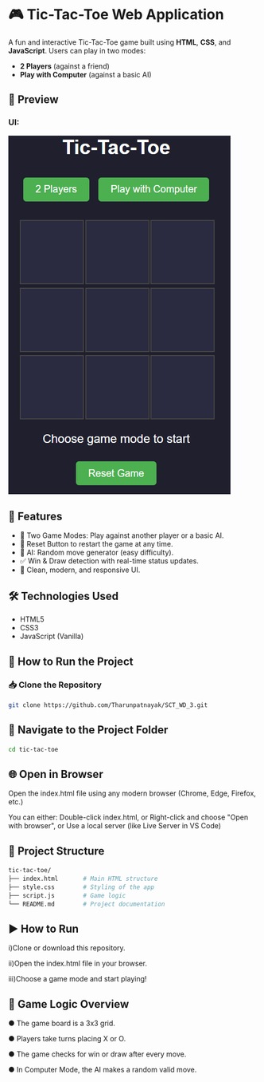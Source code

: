 # 🎮 Tic-Tac-Toe Web Application

A fun and interactive Tic-Tac-Toe game built using **HTML**, **CSS**, and **JavaScript**. Users can play in two modes:
- **2 Players** (against a friend)
- **Play with Computer** (against a basic AI)

## 📸 Preview

### UI:
![App Screenshot](./image.png)


## 🚀 Features

- 🔘 Two Game Modes: Play against another player or a basic AI.
- 🔄 Reset Button to restart the game at any time.
- 🧠 AI: Random move generator (easy difficulty).
- ✅ Win & Draw detection with real-time status updates.
- 🎨 Clean, modern, and responsive UI.


## 🛠️ Technologies Used

- HTML5
- CSS3
- JavaScript (Vanilla)

## 🚀 How to Run the Project

### 📥 Clone the Repository

```bash
git clone https://github.com/Tharunpatnayak/SCT_WD_3.git
```

## 📂 Navigate to the Project Folder

```bash
cd tic-tac-toe
```

## 🌐 Open in Browser
Open the index.html file using any modern browser (Chrome, Edge, Firefox, etc.)

You can either:
Double-click index.html, or
Right-click and choose "Open with browser", or
Use a local server (like Live Server in VS Code)


## 📂 Project Structure

```bash
tic-tac-toe/
├── index.html       # Main HTML structure
├── style.css        # Styling of the app
├── script.js        # Game logic
└── README.md        # Project documentation
```

## ▶️ How to Run

i)Clone or download this repository.

ii)Open the index.html file in your browser.

iii)Choose a game mode and start playing!

## 🧠 Game Logic Overview

● The game board is a 3x3 grid.

● Players take turns placing X or O.

● The game checks for win or draw after every move.

● In Computer Mode, the AI makes a random valid move.
